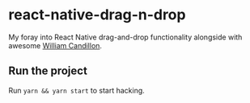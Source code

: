 # react-native-drag-n-drop

My foray into React Native drag-and-drop functionality alongside with awesome [William Candillon](https://github.com/wcandillon).

## Run the project

Run `yarn && yarn start` to start hacking.
